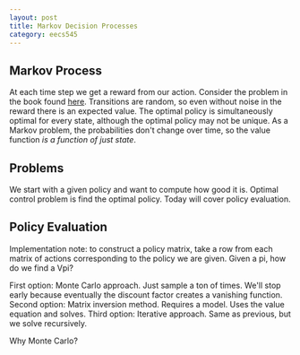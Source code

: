 ```yaml
---
layout: post
title: Markov Decision Processes 
category: eecs545
---
```

## Markov Process
At each time step we get a reward from our action. Consider the problem in the book found [here](http://webdocs.cs.ualberta.ca/~sutton/book/ebook/node33.html). Transitions are random, so even without noise in the reward there is an expected value. The optimal policy is simultaneously optimal for every state, although the optimal policy may not be unique. As a Markov problem, the probabilities don't change over time, so the value function *is a function of just state*. 

## Problems
We start with a given policy and want to compute how good it is. Optimal control problem is find the optimal policy. Today will cover policy evaluation.

## Policy Evaluation
Implementation note: to construct a policy matrix, take a row from each matrix of actions corresponding to the policy we are given. Given a pi, how do we find a Vpi? 

First option: Monte Carlo approach. Just sample a ton of times. We'll stop early because eventually the discount factor creates a vanishing function.
Second option: Matrix inversion method. Requires a model. Uses the value equation and solves.
Third option: Iterative approach. Same as previous, but we solve recursively.

Why Monte Carlo?
